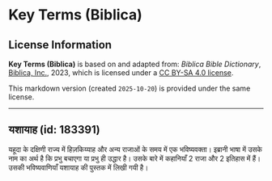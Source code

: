 # Key Terms (Biblica)

## License Information

**Key Terms (Biblica)** is based on and adapted from: _Biblica Bible Dictionary_, [Biblica, Inc.](https://www.biblica.com/), 2023, which is licensed under a [CC BY-SA 4.0 license](https://creativecommons.org/licenses/by-sa/4.0/legalcode.en).

This markdown version (created `2025-10-20`) is provided under the same license.



--------------------------------

## यशायाह (id: 183391)

यहूदा के दक्षिणी राज्य में हिज़किय्याह और अन्य राजाओं के समय में एक भविष्यवक्ता। इब्रानी भाषा में उसके नाम का अर्थ है कि प्रभु बचाएगा या प्रभु ही उद्धार है। उसके बारे में कहानियाँ 2 राजा और 2 इतिहास में हैं। उसकी भविष्यवाणियाँ यशायाह की पुस्तक में लिखी गयी है।


